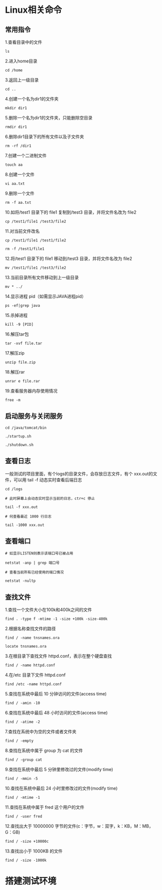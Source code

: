 # Linux相关命令

## 常用指令

1.查看目录中的文件

    ls

2.进入home目录

    cd /home

3.返回上一级目录 

    cd ..

4.创建一个名为dir1的文件夹

    mkdir dir1

5.删除一个名为dir1的文件夹，只能删除空目录

    rmdir dir1

6.删除dir1目录下的所有文件以及子文件夹

    rm -rf /dir1

7.创建一个二进制文件

    touch aa
    
8.创建一个文件

    vi aa.txt
    
9.删除一个文件

    rm -f aa.txt
    
10.如将/test1 目录下的 file1 复制到/test3 目录，并将文件名改为 file2

    cp /test1/file1 /test3/file2
    
11.对当前文件改名

    cp /test1/file1 /test1/file2
    
    rm -f /test1/file1
    
12.将/test1 目录下的 file1 移动到/test3 目录，并将文件名改为 file2

    mv /test1/file1 /test3/file2
    
13.当前目录所有文件移动到上一级目录

    mv * ../
    
14.显示进程 pid（如需显示JAVA进程pid）

    ps -ef|grep java
    
15.杀掉进程

    kill -9 [PID]
    
16.解压tar包

    tar -xvf file.tar
    
17.解压zip

    unzip file.zip
    
18.解压rar

    unrar e file.rar
    
19.查看服务器内存使用情况

    free -m
    
## 启动服务与关闭服务

    cd /java/tomcat/bin
    
    ./startup.sh
    
    ./shutdown.sh
    
## 查看日志

一般测试的项目里面，有个logs的目录文件，会存放日志文件，有个 xxx.out的文件，可以用 tail -f 动态实时查看后端日志

    cd /logs
    
    # 此时屏幕上会动态实时显示当前的日志，ctr+c 停止
    
    tail -f xxx.out
    
    # 何查看最近 1000 行日志
    
    tail -1000 xxx.out
    
## 查看端口

    # 如显示LISTEN则表示该端口号已被占用
    
    netstat -anp | grep 端口号
    
    # 查看当前所有已经使用的端口情况
    
    netstat -nultp
    
## 查找文件

1.查找一个文件大小在100k和400k之间的文件

    find . -type f -mtime -1 -size +100k -size-400k
    
2.根据名称查找文件的路径

    find / -name tnsnames.ora
    
    locate tnsnames.ora
    
3.在根目录下查找文件 httpd.conf，表示在整个硬盘查找

    find / -name httpd.conf
    
4.在/etc 目录下文件 httpd.conf

    find /etc -name httpd.conf
    
5.查找在系统中最后 10 分钟访问的文件(access time)

    find / -amin -10
    
6.查找在系统中最后 48 小时访问的文件(access time)

    find / -atime -2
    
7.查找在系统中为空的文件或者文件夹

    find / -empty
    
8.查找在系统中属于 group 为 cat 的文件

    find / -group cat
    
9.查找在系统中最后 5 分钟里修改过的文件(modify time)

    find / -mmin -5
    
10.查找在系统中最后 24 小时里修改过的文件(modify time)

    find / -mtime -1
    
11.查找在系统中属于 fred 这个用户的文件

    find / -user fred
    
12.查找出大于 10000000 字节的文件(c：字节，w：双字，k：KB，M：MB，G：GB)

    find / -size +10000c
    
13.查找出小于 1000KB 的文件

    find / -size -1000k
    
# 搭建测试环境


